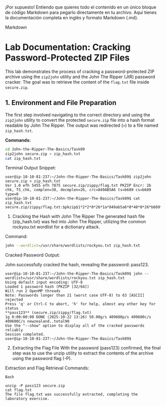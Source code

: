 ¡Por supuesto! Entiendo que quieres todo el contenido en un único bloque de código Markdown para pegarlo directamente en tu archivo. Aquí tienes la documentación completa en inglés y formato Markdown (.md).

Markdown

# Lab Documentation: Cracking Password-Protected ZIP Files

This lab demonstrates the process of cracking a password-protected ZIP archive using the `zip2john` utility and the John The Ripper (JtR) password cracker. The goal was to retrieve the content of the `flag.txt` file inside `secure.zip`.

## 1. Environment and File Preparation

The first step involved navigating to the correct directory and using the `zip2john` utility to convert the protected `secure.zip` file into a hash format readable by John The Ripper. The output was redirected (`>`) to a file named `zip_hash.txt`.

**Commands:**

```bash
cd John-the-Ripper-The-Basics/Task09
zip2john secure.zip > zip_hash.txt
cat zip_hash.txt
```
Terminal Output Snippet:
```
user@ip-10-10-81-237:~/John-the-Ripper-The-Basics/Task09$ zip2john secure.zip > zip_hash.txt
Ver 1.0 efh 5455 efh 7875 secure.zip/zippy/flag.txt PKZIP Encr: 2b chk, TS_chk, complen=38, decmplen=26, crc=849AB5A6 ts=b689 cs=b689 type=0
user@ip-10-10-81-237:~/John-the-Ripper-The-Basics/Task09$ cat zip_hash.txt
secure.zip/zippy/flag.txt:$pkzip$1*2*2*0*26*1a*849ab5a6*0*48*0*26*b689*964fa5a31f8cefe8e6b3456b578d66a08489def78128450ccf07c28dfa6c197fd148f696e3a2*$*pkzip:zippy/flag.txt:secure.zip::secure.zip
```
1. Cracking the Hash with John The Ripper
The generated hash file (zip_hash.txt) was fed into John The Ripper, utilizing the common rockyou.txt wordlist for a dictionary attack.

Command:

```Bash
john --wordlist=/usr/share/wordlists/rockyou.txt zip_hash.txt
```
Cracked Password Output:

John successfully cracked the hash, revealing the password: pass123.
```
user@ip-10-10-81-237:~/John-the-Ripper-The-Basics/Task09$ john --wordlist=/usr/share/wordlists/rockyou.txt zip_hash.txt
Using default input encoding: UTF-8
Loaded 1 password hash (PKZIP [32/64])
Will run 2 OpenMP threads
Note: Passwords longer than 21 (worst case UTF-8) to 63 [ASCII] rejected
Press 'q' or Ctrl-C to abort, 'h' for help, almost any other key for status
**pass123** (secure.zip/zippy/flag.txt)
1g 0:00:00:00 DONE (2025-10-22 13:26) 50.00g/s 409600p/s 409600c/s 409600C/s newzealand..total90
Use the "--show" option to display all of the cracked passwords reliably
Session completed.
user@ip-10-10-81-237:~/John-the-Ripper-The-Basics/Task09$ 
```
2. Extracting the Flag File
With the password (pass123) confirmed, the final step was to use the unzip utility to extract the contents of the archive using the password flag (-P).

Extraction and Flag Retrieval Commands:
```
Bash

unzip -P pass123 secure.zip
cat flag.txt
The file flag.txt was successfully extracted, completing the laboratory exercise.
```
